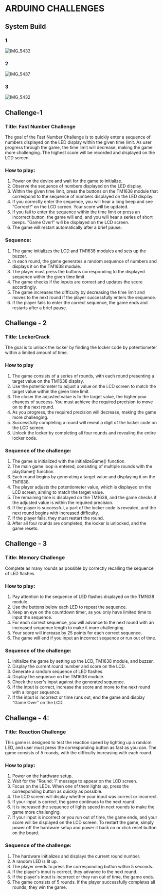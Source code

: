 # ARDUINO CHALLENGES
 
## System Build
### 1

![IMG_5433](https://user-images.githubusercontent.com/94520965/234026560-1b0fe749-e0b7-430e-8e16-d1d50668888f.png)

### 2
![IMG_5437](https://user-images.githubusercontent.com/94520965/234026593-0d40c16b-d022-4af2-9477-279e6e1a3919.png)

### 3
![IMG_5432](https://user-images.githubusercontent.com/94520965/234026637-9dcf1b23-ce83-4aad-8bb2-18dda677d67f.png)


## Challenge-1
### Title: Fast Number Challenge
The goal of the Fast Number Challenge is to quickly enter a sequence of numbers displayed on the LED display within the given time limit. As user progress through the game, the time limit will decrease, making the game more challenging. The highest score will be recorded and displayed on the LCD screen.
### How to play:
1. Power on the device and wait for the game to initialize.
2. Observe the sequence of numbers displayed on the LED display.
3. Within the given time limit, press the buttons on the TM1638 module that correspond
to the sequence of numbers displayed on the LED display.
4. If you correctly enter the sequence, you will hear a long beep and see "Correct!" on
the LCD screen. Your score will be updated.
5. If you fail to enter the sequence within the time limit or press an incorrect button, the
game will end, and you will hear a series of short beeps. "Game Over!" will be
displayed on the LCD screen.
6. The game will restart automatically after a brief pause.

### Sequence:
1. The game initializes the LCD and TM1638 modules and sets up the buzzer.
2. In each round, the game generates a random sequence of numbers and displays it on
the TM1638 module.
3. The player must press the buttons corresponding to the displayed sequence within the
given time limit.
4. The game checks if the inputs are correct and updates the score accordingly.
5. The game increases the difficulty by decreasing the time limit and moves to the next
round if the player successfully enters the sequence.
6. If the player fails to enter the correct sequence, the game ends and restarts after a
brief pause.

## Challenge - 2
### Title: LockerCrack
The goal is to unlock the locker by finding the locker code by potentiometer within a limited amount of time.
### How to play
1. The game consists of a series of rounds, with each round presenting a target value on the TM1638 display.
2. Use the potentiometer to adjust a value on the LCD screen to match the target value within the given time limit.
3. The closer the adjusted value is to the target value, the higher your chances of success. You must achieve the required precision to move on to the next round.
4. As you progress, the required precision will decrease, making the game more challenging.
5. Successfully completing a round will reveal a digit of the locker code on the LCD screen.
6. Unlock the locker by completing all four rounds and revealing the entire locker code.

### Sequence of the challenge:
1. The game is initialized with the initializeGame() function.
2. The main game loop is entered, consisting of multiple rounds with the playGame()
function.
3. Each round begins by generating a target value and displaying it on the TM1638.
4. The player adjusts the potentiometer value, which is displayed on the LCD screen,
aiming to match the target value.
5. The remaining time is displayed on the TM1638, and the game checks if the adjusted
value is within the required precision.
6. If the player is successful, a part of the locker code is revealed, and the next round
begins with increased difficulty.
7. If the player fails, they must restart the round.
8. After all four rounds are completed, the locker is unlocked, and the game resets.

## Challenge - 3
### Title: Memory Challenge
Complete as many rounds as possible by correctly recalling the sequence of LED flashes.
### How to play:
1. Pay attention to the sequence of LED flashes displayed on the TM1638 module.
2. Use the buttons below each LED to repeat the sequence.
3. Keep an eye on the countdown timer, as you only have limited time to input the
sequence.
4. For each correct sequence, you will advance to the next round with an increased
sequence length to make it more challenging.
5. Your score will increase by 25 points for each correct sequence.
6. The game will end if you input an incorrect sequence or run out of time.


### Sequence of the challenge:
1. Initialize the game by setting up the LCD, TM1638 module, and buzzer.
2. Display the current round number and score on the LCD.
3. Generate a random sequence of LED flashes.
4. Display the sequence on the TM1638 module.
5. Check the user's input against the generated sequence.
6. If the input is correct, increase the score and move to the next round with a longer
sequence.
7. If the input is incorrect or time runs out, end the game and display "Game Over" on
the LCD.

## Challenge - 4:
### Title: Reaction Challenge
This game is designed to test the reaction speed by lighting up a random LED, and user must press the corresponding button as fast as you can. The game consists of 5 rounds, with the difficulty increasing with each round.
### How to play:
1. Power on the hardware setup.
2. Wait for the "Round: 1" message to appear on the LCD screen.
3. Focus on the LEDs. When one of them lights up, press the corresponding button as
quickly as possible.
4. The LCD screen will display whether your input was correct or incorrect.
5. If your input is correct, the game continues to the next round.
6. It is increased the sequence of lights speed in next rounds to make the game more
challenging.
7. If your input is incorrect or you run out of time, the game ends, and your score will be
displayed on the LCD screen.
To restart the game, simply power off the hardware setup and power it back on or click reset button on the board.

### Sequence of the challenge:


1. The hardware initializes and displays the current round number.
2. A random LED is lit up.
3. The player needs to press the corresponding button within 5 seconds.
4. If the player's input is correct, they advance to the next round.
5. If the player's input is incorrect or they run out of time, the game ends.
6. The game consists of 5 rounds. If the player successfully completes all rounds, they win
the game.
